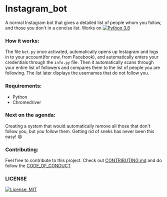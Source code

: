 # Instagram_bot
A normal Instagram bot that gives a detailed list of people whom you follow, and those you don't in a concise list. 
Works on [![Python 3.8](https://img.shields.io/badge/python-3.8-blue.svg)](https://www.python.org/downloads/release/python-380/)

### How it works:
The file `bot.py` once activated, automatically opens up Instagram and logs in to your account(for now, from Facebook), and automatically enters your credentials through the `info.py` file.
Then it automatically scans through your entire list of followers and compares them to the list of people you are following.
The list later displays the usernames that do not follow you.

### Requirements:
- Python
- Chromedriver

### Next on the agenda:
Creating a system that would automatically remove all those that don't follow you, but you follow them. Getting rid of sneks has never been this easy! :smile:

### Contributing:
Feel free to contribute to this project. Check out [CONTRIBUTING.md](/CONTRIBUTING.md) and do follow the [CODE_OF_CONDUCT](/CODE_OF_CONDUCT.md)

### LICENSE
[![License: MIT](https://img.shields.io/badge/License-MIT-yellow.svg)](https://opensource.org/licenses/MIT)
